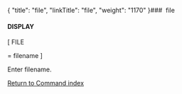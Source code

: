 {
    "title": "file",
    "linkTitle": "file",
    "weight": "1170"
}### <span id="file"></span> file

#### DISPLAY

\[ FILE
= filename \]

Enter filename.

[Return to Command index](../)

 
